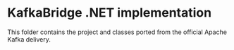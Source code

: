 # KafkaBridge .NET implementation

This folder contains the project and classes ported from the official Apache Kafka delivery.